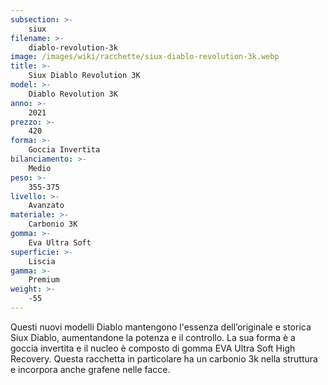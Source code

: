 ```yaml
---
subsection: >-
    siux
filename: >-
    diablo-revolution-3k
image: /images/wiki/racchette/siux-diablo-revolution-3k.webp
title: >-
    Siux Diablo Revolution 3K
model: >-
    Diablo Revolution 3K
anno: >-
    2021
prezzo: >-
    420
forma: >-
    Goccia Invertita
bilanciamento: >-
    Medio
peso: >-
    355-375
livello: >-
    Avanzato
materiale: >-
    Carbonio 3K
gomma: >-
    Eva Ultra Soft
superficie: >-
    Liscia
gamma: >-
    Premium
weight: >-
    -55
---
```

Questi nuovi modelli Diablo mantengono l'essenza dell’originale e storica Siux Diablo, aumentandone la potenza e il controllo. La sua forma è a goccia invertita e il nucleo è composto di gomma EVA Ultra Soft High Recovery. Questa racchetta in particolare ha un carbonio 3k nella struttura e incorpora anche grafene nelle facce.